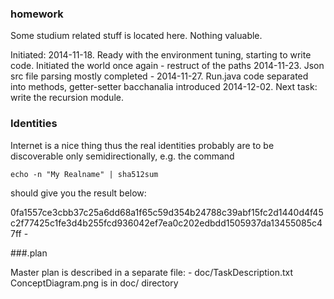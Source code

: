 ### homework


Some studium related stuff is located here. Nothing valuable.

   Initiated: 2014-11-18.
   Ready with the environment tuning, starting to write code.
   Initiated the world once again - restruct of the paths 2014-11-23. 
   Json src file parsing mostly completed - 2014-11-27.
   Run.java code separated into methods, getter-setter bacchanalia introduced 2014-12-02. 
   Next task: write the recursion module.


### Identities


Internet is a nice thing thus the
real identities probably are to be discoverable only semidirectionally,
e.g. the command

    echo -n "My Realname" | sha512sum 

should give you the result below:

0fa1557ce3cbb37c25a6dd68a1f65c59d354b24788c39abf15fc2d1440d4f45c2f77425c1fe3d4b255fcd936042ef7ea0c202edbdd1505937da13455085c47ff  -


###.plan


Master plan is described in a separate file:
	- doc/TaskDescription.txt
ConceptDiagram.png is in doc/ directory
